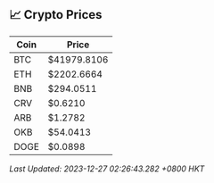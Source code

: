 ## 📈 Crypto Prices

| Coin | Price |
| ---- | ----- |
| BTC | $41979.8106 |
| ETH | $2202.6664 |
| BNB | $294.0511 |
| CRV | $0.6210 |
| ARB | $1.2782 |
| OKB | $54.0413 |
| DOGE | $0.0898 |

_Last Updated: 2023-12-27 02:26:43.282 +0800 HKT_